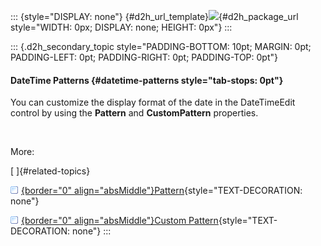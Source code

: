 ::: {style="DISPLAY: none"}
[](ms-xhelp:///?Id=d2h_url_template){#d2h_url_template}![](!package_url!){#d2h_package_url style="WIDTH: 0px; DISPLAY: none; HEIGHT: 0px"}
:::

::: {.d2h_secondary_topic style="PADDING-BOTTOM: 10pt; MARGIN: 0pt; PADDING-LEFT: 0pt; PADDING-RIGHT: 0pt; PADDING-TOP: 0pt"}
#### DateTime Patterns {#datetime-patterns style="tab-stops: 0pt"}

You can customize the display format of the date in the DateTimeEdit control by using the **Pattern** and **CustomPattern** properties.

 

More:

[ ]{#related-topics}

[![](button.gif){border="0" align="absMiddle"}Pattern](ms-xhelp:///?Id=e105c55c-89f4-441c-92f0-78f3fd5ae422){style="TEXT-DECORATION: none"}

[![](button.gif){border="0" align="absMiddle"}Custom Pattern](ms-xhelp:///?Id=8cd2b0ff-eff2-4d3b-aa40-143b9fa0033a){style="TEXT-DECORATION: none"}
:::
